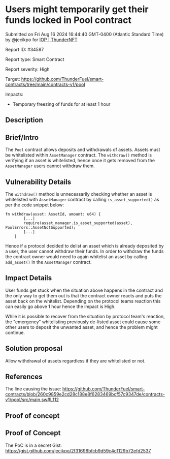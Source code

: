 
# Users might temporarily get their funds locked in Pool contract

Submitted on Fri Aug 16 2024 16:44:40 GMT-0400 (Atlantic Standard Time) by @jecikpo for [IOP | ThunderNFT](https://immunefi.com/bounty/thundernft-iop/)

Report ID: #34587

Report type: Smart Contract

Report severity: High

Target: https://github.com/ThunderFuel/smart-contracts/tree/main/contracts-v1/pool

Impacts:
- Temporary freezing of funds for at least 1 hour

## Description
## Brief/Intro
The `Pool` contract allows deposits and withdrawals of assets. Assets must be whitelisted within `AssetManager` contract. The `withdraw()` method is verifying if an asset is whitelisted, hence once it gets removed from the `AssetManager` users cannot withdraw them.

## Vulnerability Details
The `withdraw()` method is unnecessarily checking whether an asset is whitelisted with `AssetManager` contract by calling `is_asset_supported()` as per the code snippet below:
```
fn withdraw(asset: AssetId, amount: u64) {
        [...]
        require(asset_manager.is_asset_supported(asset), PoolErrors::AssetNotSupported);
        [...]
    }
```
Hence if a protocol decided to delist an asset which is already deposited by a user, the user cannot withdraw their funds. In order to withdraw the funds the contract owner would need to again whitelist an asset by calling `add_asset()` in the `AssetManager` contract.

## Impact Details
User funds get stuck when the situation above happens in the contract and the only way to get them out is that the contract owner reacts and puts the asset back on the whitelist. Depending on the protocol teams reaction this can easily go above 1 hour hence the impact is High.

While it is possible to recover from the situation by protocol team's reaction, the "emergency" whitelisting previously de-listed asset could cause some other users to deposit the unwanted asset, and hence the problem might continue.

## Solution proposal
Allow withdrawal of assets regardless if they are whitelisted or not.

## References
The line causing the issue:
https://github.com/ThunderFuel/smart-contracts/blob/260c9859e2cd28c188e8f6283469bcf57c9347de/contracts-v1/pool/src/main.sw#L112

        
## Proof of concept
## Proof of Concept
The PoC is in a secret Gist:
https://gist.github.com/jecikpo/2f31696bfcb9d59c4c1129b72efd2537